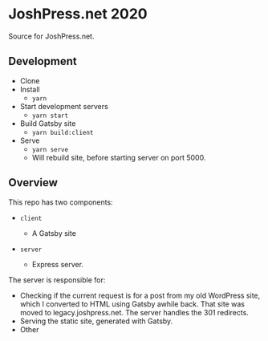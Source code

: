 # JoshPress.net 2020

Source for JoshPress.net.

## Development

- Clone
- Install
  - `yarn`
- Start development servers
  - `yarn start`
- Build Gatsby site
  - `yarn build:client`
- Serve
  - `yarn serve`
  - Will rebuild site, before starting server on port 5000.

## Overview

This repo has two components:

- `client`

  - A Gatsby site

- `server`
  - Express server.

The server is responsible for:

- Checking if the current request is for a post from my old WordPress site, which I converted to HTML using Gatsby awhile back. That site was moved to legacy.joshpress.net. The server handles the 301 redirects.
- Serving the static site, generated with Gatsby.
- Other